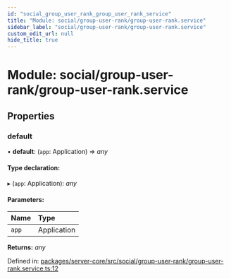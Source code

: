 ```yaml
---
id: "social_group_user_rank_group_user_rank_service"
title: "Module: social/group-user-rank/group-user-rank.service"
sidebar_label: "social/group-user-rank/group-user-rank.service"
custom_edit_url: null
hide_title: true
---
```


# Module: social/group-user-rank/group-user-rank.service

## Properties

### default

• **default**: (`app`: Application) => *any*

#### Type declaration:

▸ (`app`: Application): *any*

#### Parameters:

Name | Type |
:------ | :------ |
`app` | Application |

**Returns:** *any*

Defined in: [packages/server-core/src/social/group-user-rank/group-user-rank.service.ts:12](https://github.com/xr3ngine/xr3ngine/blob/a16a45d7e/packages/server-core/src/social/group-user-rank/group-user-rank.service.ts#L12)
